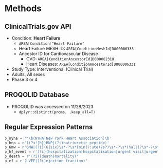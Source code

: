 # Methods

## ClinicalTrials.gov API

- Condition: **Heart Failure**
	- `AREA[Condition]"Heart Failure"`
	- Heart Failure MESH ID: `AREA[ConditionMeshId]D000006333`
	- Ancestor ID for Cardiovascular Disease
		- CVD: `AREA[ConditionAncestorId]D000002318`
		- Heart Diseases: `AREA[ConditionAncestorId]D000006331`
- Study Type: Interventional (Clinical Trial)
- Adults, All sexes
- Phase 3 or 4

## PROQOLID Database

- PROQOLID was accessed on 11/28/2023
	- `dplyr::distinct(proms, .keep_all=T)`

## Regular Expression Patterns

```python
p_nyha = r'\b(NYHA|New York Heart Association)\b'
p_bnp = r'((?<![h])BNP|(?i)natriuretic peptide)'
p_6mw = r'6MW|(?i)(6|six)\s*-?\s*(min(?:ute)?s?)\s*-?\s*(hall)?\s*-?\s*(wal)'
p_hf_event = r'(?i)(hospitalization|hospitalisation|urgent visit|urgent hf visit|hf event|heart failure event|worsening heart failure|worsening hf|unplanned admission|heart failure decompensation|re-admission|hospital admission|hosp)'
p_death = r'(?i)(death|mortality)'
p_ef = r'(LVEF|(?i)ejection fraction)'
```
